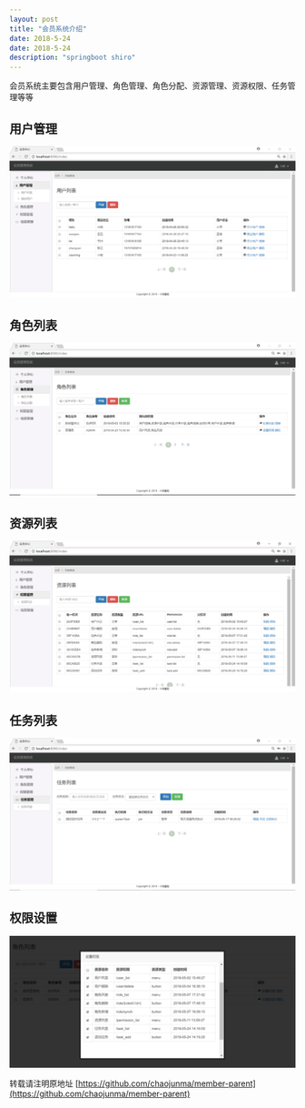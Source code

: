 ```yaml
---
layout: post
title: "会员系统介绍"
date: 2018-5-24 
date: 2018-5-24
description: "springboot shiro"
--- 
```


  会员系统主要包含用户管理、角色管理、角色分配、资源管理、资源权限、任务管理等等


## 用户管理

![](https://github.com/chaojunma/file_repository/raw/master/member/images/user_list.png)  


## 角色列表

![](https://github.com/chaojunma/file_repository/raw/master/member/images/role_list.png)


## 资源列表

![](https://github.com/chaojunma/file_repository/raw/master/member/images/permission_list.png)


## 任务列表

![](https://github.com/chaojunma/file_repository/raw/master/member/images/task_list.png)


## 权限设置

![](https://github.com/chaojunma/file_repository/raw/master/member/images/role_permission.png)



转载请注明原地址 [https://github.com/chaojunma/member-parent](https://github.com/chaojunma/member-parent)